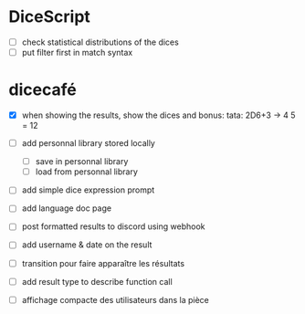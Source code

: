 # DiceScript

- [ ] check statistical distributions of the dices
- [ ] put filter first in match syntax

# dicecafé

- [x] when showing the results, show the dices and bonus:
      tata: 2D6+3 -> 4 5 = 12

- [ ] add personnal library stored locally

  - [ ] save in personnal library
  - [ ] load from personnal library

- [ ] add simple dice expression prompt

- [ ] add language doc page

- [ ] post formatted results to discord using webhook
- [ ] add username & date on the result

- [ ] transition pour faire apparaître les résultats

- [ ] add result type to describe function call
- [ ] affichage compacte des utilisateurs dans la pièce
